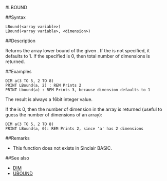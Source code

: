 #LBOUND

##Syntax

```
LBound(<array variable>)
LBound(<array variable>, <dimension>)
```


##Description

Returns the array lower bound of the given <dimension>. If the <dimension> is not specified, it defaults to 1.
If the specified <dimension> is 0, then total number of dimensions is returned.

##Examples

```
DIM a(3 TO 5, 2 TO 8)
PRINT LBound(a, 2) : REM Prints 2
PRINT Lbound(a) : REM Prints 3, because dimension defaults to 1
```


The result is always a 16bit integer value.

If the <dimension> is 0, then the number of dimension in the array is returned
(useful to guess the number of dimensions of an array):

```
DIM a(3 TO 5, 2 TO 8)
PRINT LBound(a, 0): REM Prints 2, since 'a' has 2 dimensions
```


##Remarks

* This function does not exists in Sinclair BASIC.

##See also

* [DIM](dim.md)
* [UBOUND](ubound.md)
